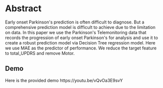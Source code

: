 <h1>Abstract</h1>


Early onset Parkinson's prediction is often difficult to diagnose. But a comprehensive prediction model is difficult to achieve due to the limitation on data. In this paper we use the Parkinson's Telemonitoring data that records the progression of early onset Parkinson's for analysis and use it to create a robust prediction model via Decision Tree regression model. Here we use MAE as the predictor of performance. We reduce the target feature to total_UPDRS and remove Motor.

<h2>Demo</h2>
Here is the provided demo
https://youtu.be/vQvOa3E9svY
